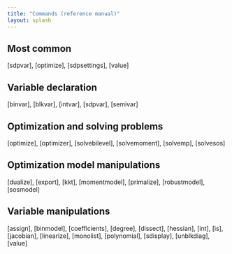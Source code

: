```yaml
---
title: "Commands (reference manual)"
layout: splash
---
```


## Most common
[sdpvar], [optimize], [sdpsettings], [value]

## Variable declaration
[binvar], [blkvar], [intvar], [sdpvar], [semivar]

## Optimization and solving problems
[optimize], [optimizer], [solvebilevel], [solvemoment], [solvemp], [solvesos]

## Optimization model manipulations
[dualize], [export], [kkt], [momentmodel], [primalize], [robustmodel], [sosmodel]

## Variable manipulations
[assign], [binmodel], [coefficients], [degree], [dissect], [hessian], [int], [is], [jacobian], [linearize], [monolist], [polynomial], [sdisplay], [unblkdiag], [value]
